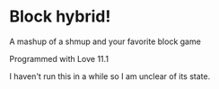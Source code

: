 # Block hybrid!
A mashup of a shmup and your favorite block game

Programmed with Love 11.1

I haven't run this in a while so I am unclear of its state.
